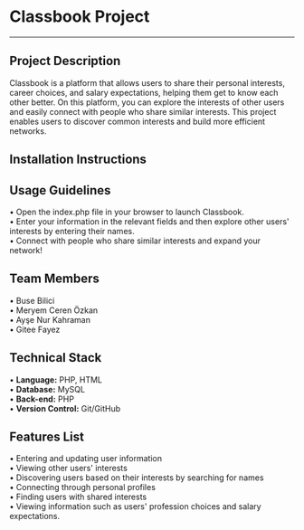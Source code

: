 # **Classbook Project**
---
Project Description
---
Classbook is a platform that allows users to share their personal interests, career choices, and salary expectations, helping them get to know each other better. On this platform, you can explore the interests of other users and easily connect with people who share similar interests. This project enables users to discover common interests and build more efficient networks.

Installation Instructions
---


Usage Guidelines
---
•	Open the index.php file in your browser to launch Classbook. <br>
•	Enter your information in the relevant fields and then explore other users' interests by entering their names. <br>
•	Connect with people who share similar interests and expand your network! <br>

Team Members
---
•	Buse Bilici <br>
•	Meryem Ceren Özkan <br>
•	Ayşe Nur Kahraman <br>
•	Gitee Fayez 


Technical Stack
---
• **Language:** PHP, HTML <br>
• **Database:** MySQL <br>
• **Back-end:** PHP <br>
• **Version Control:** Git/GitHub

Features List
---
•	Entering and updating user information <br>
•	Viewing other users' interests <br>
•	Discovering users based on their interests by searching for names <br>
•	Connecting through personal profiles <br>
•	Finding users with shared interests <br>
•	Viewing information such as users' profession choices and salary expectations.




